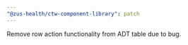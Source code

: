 ```yaml
---
"@zus-health/ctw-component-library": patch
---
```


Remove row action functionality from ADT table due to bug.

